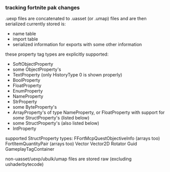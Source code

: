 ### tracking fortnite pak changes

.uexp files are concatenated to .uasset (or .umap) files and are then serialized
currently stored is:
* name table
* import table
* serialized information for exports with some other information

these property tag types are explicitly supported:
* SoftObjectProperty
* some ObjectProperty's
* TextProperty (only HistoryType 0 is shown properly)
* BoolProperty
* FloatProperty
* EnumProperty
* NameProperty
* StrProperty
* some ByteProperty's
* ArrayProperty's of type NameProperty, or FloatProperty with support for _some_ StructProperty's (listed below)
* some StructProperty's (also listed below)
* IntProperty  

supported StructProperty types:
FFortMcpQuestObjectiveInfo (arrays too)
FortItemQuantityPair (arrays too)
Vector
Vector2D
Rotator
Guid
GameplayTagContainer
  
non-uasset/uexp/ubulk/umap files are stored raw (excluding ushaderbytecode)
